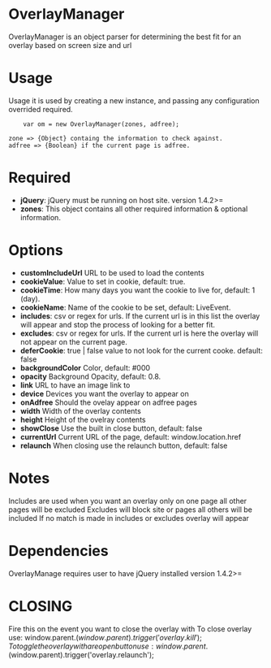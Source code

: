 # OverlayManager

OverlayManager is an object parser for determining the best fit for an overlay based on screen size and url

# Usage
Usage it is used by creating a new instance, and passing any configuration overrided required. 
```	
	var om = new OverlayManager(zones, adfree);
```
	zone => {Object} containg the information to check against. 
	adfree => {Boolean} if the current page is adfree. 

# Required
 * **jQuery**: jQuery must be running on host site. version 1.4.2>=
 * **zones**: This object contains all other required information & optional information.
 

# Options
 * **customIncludeUrl** URL to be used to load the contents
 * **cookieValue**: Value to set in cookie, default: true.
 * **cookieTime**: How many days you want the cookie to live for, default: 1 (day).
 * **cookieName**: Name of the cookie to be set, default: LiveEvent.
 * **includes**: csv or regex for urls. If the current url is in this list the overlay will appear and stop the process of looking for a better fit. 
 * **excludes**: csv or regex for urls. If the current url is here the overlay will not appear on the current page. 
 * **deferCookie**: true | false value to not look for the current cooke. default: false
 * **backgroundColor** Color, default: #000
 * **opacity** Background Opacity, default: 0.8.
 * **link** URL to have an image link to
 * **device** Devices you want the overlay to appear on
 * **onAdfree** Should the ovelay appear on adfree pages
 * **width** Width of the overlay contents
 * **height** Height of the ovelray contents
 * **showClose** Use the built in close button, default: false
 * **currentUrl** Current URL of the page, default: window.location.href
 * **relaunch** When closing use the relaunch button, default: false

# Notes
Includes are used when you want an overlay only on one page all other pages will be excluded
Excludes will block site or pages all others will be included
If no match is made in includes or excludes overlay will appear

# Dependencies
OverlayManage requires user to have jQuery installed version 1.4.2>=

# CLOSING
Fire this on the event you want to close the overlay with
	To close overlay use:
		window.parent.$(window.parent).trigger('overlay.kill');
	To toggle the overlay with a reopen button use: 
		window.parent.$(window.parent).trigger('overlay.relaunch');

